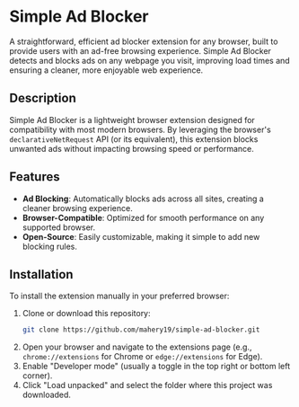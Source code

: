# Simple Ad Blocker

A straightforward, efficient ad blocker extension for any browser, built to provide users with an ad-free browsing experience. Simple Ad Blocker detects and blocks ads on any webpage you visit, improving load times and ensuring a cleaner, more enjoyable web experience.

## Description

Simple Ad Blocker is a lightweight browser extension designed for compatibility with most modern browsers. By leveraging the browser's `declarativeNetRequest` API (or its equivalent), this extension blocks unwanted ads without impacting browsing speed or performance.

## Features

- **Ad Blocking**: Automatically blocks ads across all sites, creating a cleaner browsing experience.
- **Browser-Compatible**: Optimized for smooth performance on any supported browser.
- **Open-Source**: Easily customizable, making it simple to add new blocking rules.

## Installation

To install the extension manually in your preferred browser:

1. Clone or download this repository:
   ```bash
   git clone https://github.com/mahery19/simple-ad-blocker.git
   ```
2. Open your browser and navigate to the extensions page (e.g., `chrome://extensions` for Chrome or `edge://extensions` for Edge).
3. Enable "Developer mode" (usually a toggle in the top right or bottom left corner).
4. Click "Load unpacked" and select the folder where this project was downloaded.